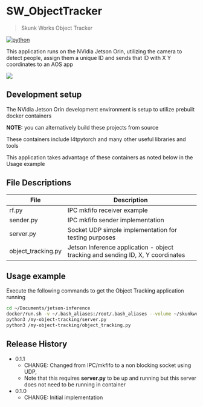 # SW_ObjectTracker
> Skunk Works Object Tracker

[![python](https://img.shields.io/badge/Python-3.9-3776AB.svg?style=flat&logo=python&logoColor=white)](https://www.python.org)

This application runs on the NVidia Jetson Orin, utilizing the camera to detect people, assign them a unique ID and sends that ID with X Y coordinates to an AOS app

![](header.png)

## Development setup

The NVidia Jetson Orin development environment is setup to utilize prebuilt docker containers

**NOTE:**  you can alternatively build these projects from source

These containers include l4tpytorch and many other useful libraries and tools

This application takes advantage of these containers as noted below in the Usage example

## File Descriptions

| File | Description |
| ----------- | ----------- |
| rf.py | IPC mkfifo receiver example | 
| sender.py | IPC mkfifo sender implementation | 
| server.py | Socket UDP simple implementation for testing purposes | 
| object_tracking.py | Jetson Inference application - object tracking and sending ID, X, Y coordinates | 



## Usage example

Execute the following commands to get the Object Tracking application running

```sh
cd ~/Documents/jetson-inference
docker/run.sh -v ~/.bash_aliases:/root/.bash_aliases --volume ~/skunkworks/:/my-object-tracking
python3 /my-object-tracking/server.py
python3 /my-object-tracking/object_tracking.py
```


## Release History

* 0.1.1
    * CHANGE: Changed from IPC/mkfifo to a non blocking socket using UDP, 
    * Note that this requires **server.py** to be up and running but this server does not need to be running in container
* 0.1.0
    * CHANGE: Initial implementation
